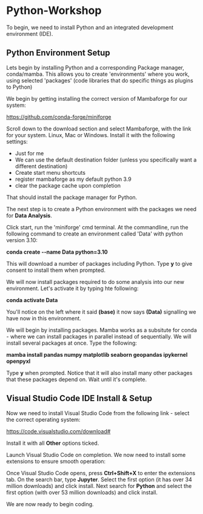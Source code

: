 # Python-Workshop #

To begin, we need to install Python and an integrated development environment (IDE).

## Python Environment Setup ##

Lets begin by installing Python and a corresponding Package manager, conda/mamba. This allows you to create 'environments' where you work, using selected 'packages' (code libraries that do specific things as plugins to Python)

We begin by getting installing the correct version of Mambaforge for our system:

https://github.com/conda-forge/miniforge

Scroll down to the download section and select Mambaforge, with the link for your system. Linux, Mac or Windows. Install it with the following settings:

* Just for me
* We can use the default destination folder (unless you specifically want a different destination)
* Create start menu shortcuts
* register mambaforge as my default python 3.9
* clear the package cache upon completion

That should install the package manager for Python. 

The next step is to create a Python environment with the packages we need for **Data Analysis**. 

Click start, run the 'miniforge' cmd terminal. At the commandline, run the following command to create an environment called 'Data' with python version 3.10:

**conda create --name Data python=3.10**

This will download a number of packages including Python. Type **y** to give consent to install them when prompted.

We will now install packages required to do some analysis into our new environment. Let's activate it by typing hte following:

**conda activate Data**

You'll notice on the left where it said **(base)** it now says **(Data)** signalling we have now in this environment.

We will begin by installing packages. Mamba works as a subsitute for conda - where we can install packages in parallel instead of sequentially. We will install several packages at once. Type the following:

**mamba install pandas numpy matplotlib seaborn geopandas ipykernel openpyxl**

Type **y** when prompted. Notice that it will also install many other packages that these packages depend on. Wait until it's complete.

## Visual Studio Code IDE Install & Setup ##

Now we need to install Visual Studio Code from the following link - select the correct operating system:

https://code.visualstudio.com/download#

Install it with all **Other** options ticked.

Launch Visual Studio Code on completion. We now need to install some extensions to ensure smooth operation:

Once Visual Studio Code opens, press **Ctrl+Shift+X** to enter the extensions tab. On the search bar, type **Jupyter**. Select the first option (it has over 34 million downloads) and click install. Next search for **Python** and select the first option (with over 53 million downloads) and click install.

We are now ready to begin coding.
